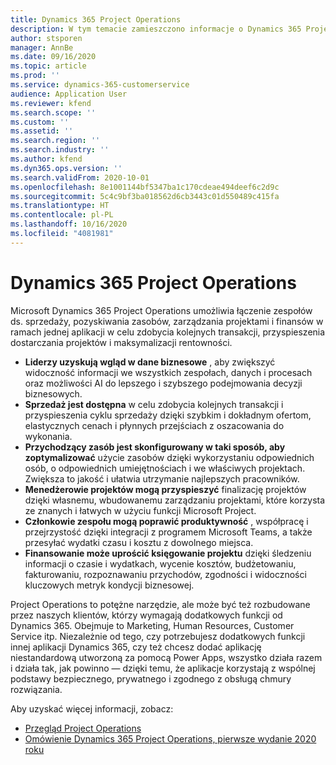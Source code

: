 ```yaml
---
title: Dynamics 365 Project Operations
description: W tym temacie zamieszczono informacje o Dynamics 365 Project operations.
author: stsporen
manager: AnnBe
ms.date: 09/16/2020
ms.topic: article
ms.prod: ''
ms.service: dynamics-365-customerservice
audience: Application User
ms.reviewer: kfend
ms.search.scope: ''
ms.custom: ''
ms.assetid: ''
ms.search.region: ''
ms.search.industry: ''
ms.author: kfend
ms.dyn365.ops.version: ''
ms.search.validFrom: 2020-10-01
ms.openlocfilehash: 8e1001144bf5347ba1c170cdeae494deef6c2d9c
ms.sourcegitcommit: 5c4c9bf3ba018562d6cb3443c01d550489c415fa
ms.translationtype: HT
ms.contentlocale: pl-PL
ms.lasthandoff: 10/16/2020
ms.locfileid: "4081981"
---
```

# <a name="dynamics-365-project-operations"></a>Dynamics 365 Project Operations

Microsoft Dynamics 365 Project Operations umożliwia łączenie zespołów ds. sprzedaży, pozyskiwania zasobów, zarządzania projektami i finansów w ramach jednej aplikacji w celu zdobycia kolejnych transakcji, przyspieszenia dostarczania projektów i maksymalizacji rentowności.

-   **Liderzy uzyskują wgląd w dane biznesowe** , aby zwiększyć widoczność informacji we wszystkich zespołach, danych i procesach oraz możliwości AI do lepszego i szybszego podejmowania decyzji biznesowych.
-   **Sprzedaż jest dostępna** w celu zdobycia kolejnych transakcji i przyspieszenia cyklu sprzedaży dzięki szybkim i dokładnym ofertom, elastycznych cenach i płynnych przejściach z oszacowania do wykonania.
-   **Przychodzący zasób jest skonfigurowany w taki sposób, aby zoptymalizować** użycie zasobów dzięki wykorzystaniu odpowiednich osób, o odpowiednich umiejętnościach i we właściwych projektach. Zwiększa to jakość i ułatwia utrzymanie najlepszych pracowników.
-   **Menedżerowie projektów mogą przyspieszyć** finalizację projektów dzięki własnemu, wbudowanemu zarządzaniu projektami, które korzysta ze znanych i łatwych w użyciu funkcji Microsoft Project.
-   **Członkowie zespołu mogą poprawić produktywność** , współpracę i przejrzystość dzięki integracji z programem Microsoft Teams, a także przesyłać wydatki czasu i kosztu z dowolnego miejsca.
-   **Finansowanie może uprościć księgowanie projektu** dzięki śledzeniu informacji o czasie i wydatkach, wycenie kosztów, budżetowaniu, fakturowaniu, rozpoznawaniu przychodów, zgodności i widoczności kluczowych metryk kondycji biznesowej.

Project Operations to potężne narzędzie, ale może być też rozbudowane przez naszych klientów, którzy wymagają dodatkowych funkcji od Dynamics 365. Obejmuje to Marketing, Human Resources, Customer Service itp. Niezależnie od tego, czy potrzebujesz dodatkowych funkcji innej aplikacji Dynamics 365, czy też chcesz dodać aplikację niestandardową utworzoną za pomocą Power Apps, wszystko działa razem i działa tak, jak powinno — dzięki temu, że aplikacje korzystają z wspólnej podstawy bezpiecznego, prywatnego i zgodnego z obsługą chmury rozwiązania.

Aby uzyskać więcej informacji, zobacz:

- [Przegląd Project Operations](https://dynamics.microsoft.com/en-us/project-operations/overview/)
- [Omówienie Dynamics 365 Project Operations, pierwsze wydanie 2020 roku](https://docs.microsoft.com/dynamics365-release-plan/2020wave1/dynamics365-project-operations/)

